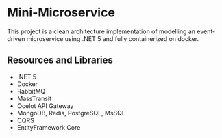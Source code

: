 # Mini-Microservice
This project is a clean architecture implementation of modelling an event-driven microservice using .NET 5 and fully containerized on docker.

## Resources and Libraries

- .NET 5
- Docker
- RabbitMQ
- MassTransit
- Ocelot API Gateway
- MongoDB, Redis, PostgreSQL, MsSQL
- CQRS
- EntityFramework Core
